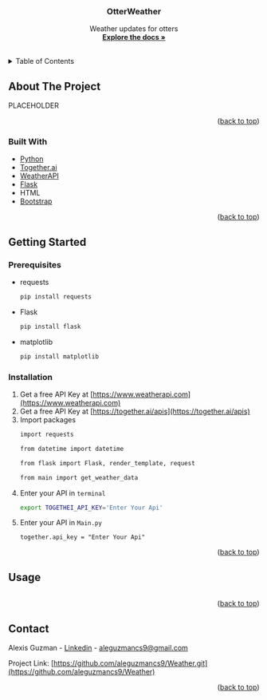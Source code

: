 
<a name="readme-top"></a>




<!-- PROJECT LOGO -->
<br />
<div align="center">
  <a href="https://github.com/aleguzmancs9/Weather">
    
  </a>

<h3 align="center">OtterWeather</h3>

  <p align="center">
Weather updates for otters
    <br />
    <a href="https://github.com/aleguzmancs9/Weather.git"><strong>Explore the docs »</strong></a>
    <br />
    <br />
  </p>
</div>



<!-- TABLE OF CONTENTS -->
<details>
  <summary>Table of Contents</summary>
  <ol>
    <li>
      <a href="#about-the-project">About The Project</a>
      <ul>
        <li><a href="#built-with">Built With</a></li>
      </ul>
    </li>
    <li>
      <a href="#getting-started">Getting Started</a>
      <ul>
        <li><a href="#prerequisites">Prerequisites</a></li>
        <li><a href="#installation">Installation</a></li>
      </ul>
    </li>
    <li><a href="#usage">Usage</a></li>
    <li><a href="#contact">Contact</a></li>
  
  </ol>
</details>



<!-- ABOUT THE PROJECT -->
## About The Project
PLACEHOLDER


<p align="right">(<a href="#readme-top">back to top</a>)</p>



### Built With

* [Python][Python-url]
* [Together.ai][Together-url]
* [WeatherAPI][WeatherAPI-url]
* [Flask][Flask-url]
* HTML
* [Bootstrap][Bootstrap-url]

<p align="right">(<a href="#readme-top">back to top</a>)</p>



<!-- GETTING STARTED -->
## Getting Started

### Prerequisites
* requests
  ```sh
  pip install requests
  ```
* Flask
  ```sh
  pip install flask
  ```
* matplotlib
  ```sh
  pip install matplotlib
  ```

### Installation

1. Get a free API Key at [https://www.weatherapi.com](https://www.weatherapi.com)
1. Get a free API Key at [https://together.ai/apis](https://together.ai/apis)
2. Import packages
   ```sh
   import requests
   ```
   ```sh
   from datetime import datetime
   ```
   ```sh
   from flask import Flask, render_template, request
   ```
   ```sh
   from main import get_weather_data
   ```
3. Enter your API in `terminal`
   ```bash
   export TOGETHEI_API_KEY='Enter Your Api'
   ```
4. Enter your API in `Main.py`
   ```reflex
   together.api_key = "Enter Your Api"
   ```

<p align="right">(<a href="#readme-top">back to top</a>)</p>



<!-- USAGE EXAMPLES -->
## Usage

<div style="display: flex;">
  
</div>





<p align="right">(<a href="#readme-top">back to top</a>)</p>


<!-- CONTACT -->
## Contact

Alexis Guzman - [Linkedin](https://www.linkedin.com/in/alexis-guzman-cs9/) - aleguzmancs9@gmail.com


Project Link: [https://github.com/aleguzmancs9/Weather.git](https://github.com/aleguzmancs9/Weather)

<p align="right">(<a href="#readme-top">back to top</a>)</p>






<!-- MARKDOWN LINKS & IMAGES -->
<!-- https://www.markdownguide.org/basic-syntax/#reference-style-links -->


[linkedin-shield]: https://img.shields.io/badge/-LinkedIn-black.svg?style=for-the-badge&logo=linkedin&colorB=555
[linkedin-url]: linkedin.com/in/alexis-guzman-cs9
[Together.ai]: https://images.squarespace-cdn.com/content/v1/6358bea282189a0adf57fe16/f0f7f485-91ef-47f6-b67c-305c10d73b59/together.ai+logo.png?format=1500w
[Together-url]: https://together.ai/
[Python-url]: https://www.python.org/
[WeatherAPI-url]: https://www.weatherapi.com/
[Flask-url]: https://flask.palletsprojects.com/en/3.0.x/
[Bootstrap-url]: https://getbootstrap.com/
